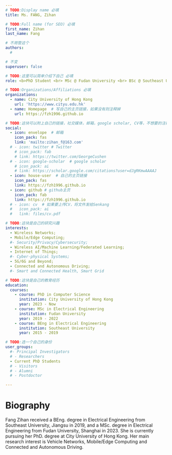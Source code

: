 ```yaml
---
# TODO:Display name 必填
title: Ms. FANG, Zihan  

# TODO:Full name (for SEO) 必填
first_name: Zihan   
last_name: Fang

# 不用管这个
authors:
  # 

# 不变
superuser: false

# TODO:这里可以简单介绍下自己 必填
role: <b>PhD Student <br> MSc @ Fudan University <br> BSc @ Southeast University </b>

# TODO:Organizations/Affiliations 必填
organizations:
  - name: City University of Hong Kong 
    url: 'https://www.cityu.edu.hk'
  - name: Homepage  # 写自己的主页链接，如果没有则注释掉
    url: https://fzh1996.github.io

# TODO:这块可以附上自己的链接，社交媒体，邮箱，google scholar, CV等，不想要的注释掉即可
social:
  - icon: envelope  # 邮箱
    icon_pack: fas
    link: 'mailto:zihan_f@163.com'
  # - icon: twitter # Twitter
    # icon_pack: fab  
    # link: https://twitter.com/GeorgeCushen
  # - icon: google-scholar  # google scholar
    # icon_pack: ai
    # link: https://scholar.google.com/citations?user=dJgRKmwAAAAJ
  - icon: house-user  # 自己的主页链接
    icon_pack: fas
    link: https://fzh1996.github.io
  - icon: github # github主页
    icon_pack: fab   
    link: https://fzh1996.github.io
  # - icon: cv  # 如果要上传CV，将文件发给Senkang
  #   icon_pack: ai
  #   link: files/cv.pdf

# TODO:这块是自己的研究兴趣
interests:
  - Wireless Networks; 
  - Mobile/Edge Computing; 
  #- Security/Privacy/Cybersecurity; 
  - Wireless AI/Machine Learning/Federated Learning; 
  - Internet of Things;
  #- Cyber-physical Systems; 
  - 5G/6G and Beyond; 
  - Connected and Autonomous Driving; 
  #- Smart and Connected Health, Smart Grid

# TODO:这块是自己的教育经历
education:
  courses:
    - course: PhD in Computer Science
      institution: City University of Hong Kong
      year: 2023 - Now
    - course: MSc in Electrical Engineering
      institution: Fudan University
      year: 2019 - 2022
    - course: BEng in Electrical Engineering
      institution: Southeast University
      year: 2015 - 2019

# TODO:选一个自己的身份
user_groups:
  #- Principal Investigators
  # - Researchers
  - Current PhD Students
  # - Visitors
  # - Alumni
  # - Postdoctor

---
```

<!-- TODO:写自己的Biography -->
# Biography
<!-- <p style="text-align:justify">  -->
Fang Zihan received a BEng. degree in Electrical Engineering from Southeast University, Jiangsu in 2019, and a MSc. degree in Electrical Engineering from Fudan University, Shanghai in 2023. She is currently pursuing her PhD. degree at City University of Hong Kong. Her main research interest is Vehicle Networks, Mobile/Edge Computing and Connected and Autonomous Driving.
